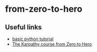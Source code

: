 # from-zero-to-hero

## Useful links

 - [basic python tutorial](https://cs231n.github.io/python-numpy-tutorial/)
 - [The Karpathy course from Zero to Hero](https://karpathy.ai/zero-to-hero.html)
 
 
